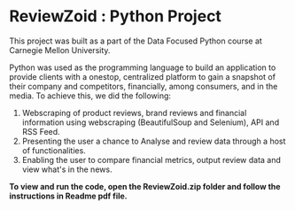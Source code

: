 # ReviewZoid : Python Project

This project was built as a part of the Data Focused Python course at Carnegie Mellon University.

Python was used as the programming language to build an application to provide clients with a onestop, centralized platform to gain a snapshot of their company and competitors, financially, among consumers, and in the media. To achieve this, we did the following:
1. Webscraping of product reviews, brand reviews and financial information using webscraping (BeautifulSoup and Selenium), API and RSS Feed. 
2. Presenting the user a chance to Analyse and review data through a host of functionalities. 
3. Enabling the user to compare financial metrics, output review data and view what's in the news. 

**To view and run the code, open the ReviewZoid.zip folder and follow the instructions in Readme pdf file.**
